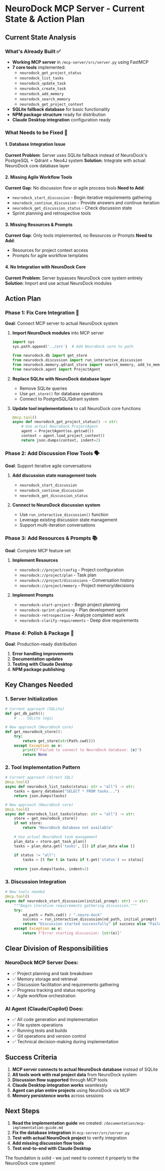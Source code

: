 # NeuroDock MCP Server - Current State & Action Plan

## Current State Analysis

### What's Already Built ✅
- **Working MCP server** in `/mcp-server/src/server.py` using FastMCP
- **7 core tools** implemented:
  - `neurodock_get_project_status`
  - `neurodock_list_tasks` 
  - `neurodock_update_task`
  - `neurodock_create_task`
  - `neurodock_add_memory`
  - `neurodock_search_memory`
  - `neurodock_get_project_context`
- **SQLite fallback database** for basic functionality
- **NPM package structure** ready for distribution
- **Claude Desktop integration** configuration ready

### What Needs to be Fixed 🔧

#### 1. Database Integration Issue
**Current Problem**: Server uses SQLite fallback instead of NeuroDock's PostgreSQL + Qdrant + Neo4J system
**Solution**: Integrate with actual NeuroDock core database layer

#### 2. Missing Agile Workflow Tools
**Current Gap**: No discussion flow or agile process tools
**Need to Add**:
- `neurodock_start_discussion` - Begin iterative requirements gathering
- `neurodock_continue_discussion` - Provide answers and continue iteration  
- `neurodock_get_discussion_status` - Check discussion state
- Sprint planning and retrospective tools

#### 3. Missing Resources & Prompts
**Current Gap**: Only tools implemented, no Resources or Prompts
**Need to Add**:
- Resources for project context access
- Prompts for agile workflow templates

#### 4. No Integration with NeuroDock Core
**Current Problem**: Server bypasses NeuroDock core system entirely
**Solution**: Import and use actual NeuroDock modules

## Action Plan

### Phase 1: Fix Core Integration 🎯
**Goal**: Connect MCP server to actual NeuroDock system

1. **Import NeuroDock modules** into MCP server
   ```python
   import sys
   sys.path.append('../src')  # Add NeuroDock core to path
   
   from neurodock.db import get_store
   from neurodock.discussion import run_interactive_discussion
   from neurodock.memory.qdrant_store import search_memory, add_to_memory
   from neurodock.agent import ProjectAgent
   ```

2. **Replace SQLite with NeuroDock database layer**
   - Remove SQLite queries
   - Use `get_store()` for database operations
   - Connect to PostgreSQL/Qdrant system

3. **Update tool implementations** to call NeuroDock core functions
   ```python
   @mcp.tool()
   async def neurodock_get_project_status() -> str:
       # Use actual NeuroDock ProjectAgent
       agent = ProjectAgent(os.getcwd())
       context = agent.load_project_context()
       return json.dumps(context, indent=2)
   ```

### Phase 2: Add Discussion Flow Tools 🗣️
**Goal**: Support iterative agile conversations

1. **Add discussion state management tools**
   - `neurodock_start_discussion`
   - `neurodock_continue_discussion` 
   - `neurodock_get_discussion_status`

2. **Connect to NeuroDock discussion system**
   - Use `run_interactive_discussion()` function
   - Leverage existing discussion state management
   - Support multi-iteration conversations

### Phase 3: Add Resources & Prompts 📚
**Goal**: Complete MCP feature set

1. **Implement Resources**
   - `neurodock://project/config` - Project configuration
   - `neurodock://project/plan` - Task plan
   - `neurodock://project/discussions` - Conversation history
   - `neurodock://project/memory` - Project memory/decisions

2. **Implement Prompts**
   - `neurodock-start-project` - Begin project planning
   - `neurodock-sprint-planning` - Plan development sprint
   - `neurodock-retrospective` - Analyze completed work
   - `neurodock-clarify-requirements` - Deep dive requirements

### Phase 4: Polish & Package 🚀
**Goal**: Production-ready distribution

1. **Error handling improvements**
2. **Documentation updates** 
3. **Testing with Claude Desktop**
4. **NPM package publishing**

## Key Changes Needed

### 1. Server Initialization
```python
# Current approach (SQLite)
def get_db_path():
    # ... SQLite logic

# New approach (NeuroDock core)
def get_neurodock_store():
    try:
        return get_store(str(Path.cwd()))
    except Exception as e:
        print(f"Failed to connect to NeuroDock database: {e}")
        return None
```

### 2. Tool Implementation Pattern
```python
# Current approach (direct SQL)
@mcp.tool()
async def neurodock_list_tasks(status: str = "all") -> str:
    tasks = query_database("SELECT * FROM tasks...")
    return json.dumps(tasks)

# New approach (NeuroDock core)
@mcp.tool()
async def neurodock_list_tasks(status: str = "all") -> str:
    store = get_neurodock_store()
    if not store:
        return "NeuroDock database not available"
    
    # Use actual NeuroDock task management
    plan_data = store.get_task_plan()
    tasks = plan_data.get('tasks', []) if plan_data else []
    
    if status != "all":
        tasks = [t for t in tasks if t.get('status') == status]
    
    return json.dumps(tasks, indent=2)
```

### 3. Discussion Integration
```python
# New tools needed
@mcp.tool()
async def neurodock_start_discussion(initial_prompt: str) -> str:
    """Begin iterative requirements gathering discussion."""
    try:
        nd_path = Path.cwd() / ".neuro-dock"
        success = run_interactive_discussion(nd_path, initial_prompt)
        return "Discussion started successfully" if success else "Failed to start discussion"
    except Exception as e:
        return f"Error starting discussion: {str(e)}"
```

## Clear Division of Responsibilities

### NeuroDock MCP Server Does:
- ✅ Project planning and task breakdown
- ✅ Memory storage and retrieval  
- ✅ Discussion facilitation and requirements gathering
- ✅ Progress tracking and status reporting
- ✅ Agile workflow orchestration

### AI Agent (Claude/Copilot) Does:
- ✅ All code generation and implementation
- ✅ File system operations
- ✅ Running tests and builds
- ✅ Git operations and version control  
- ✅ Technical decision-making during implementation

## Success Criteria

1. **MCP server connects to actual NeuroDock database** instead of SQLite
2. **All tools work with real project data** from NeuroDock system
3. **Discussion flow supported** through MCP tools
4. **Claude Desktop integration works** seamlessly
5. **Agent can plan entire projects** using NeuroDock via MCP
6. **Memory persistence works** across sessions

## Next Steps

1. **Read the implementation guide** we created: `/documentation/mcp-implementation-guide.md`
2. **Fix the database integration** in `mcp-server/src/server.py`
3. **Test with actual NeuroDock project** to verify integration
4. **Add missing discussion flow tools**
5. **Test end-to-end with Claude Desktop**

The foundation is solid - we just need to connect it properly to the NeuroDock core system!
